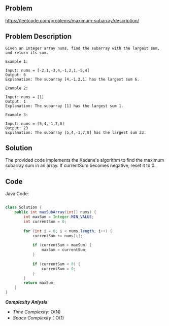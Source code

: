 ## Problem

https://leetcode.com/problems/maximum-subarray/description/

## Problem Description

```
Given an integer array nums, find the subarray with the largest sum, and return its sum.
```
```
Example 1:

Input: nums = [-2,1,-3,4,-1,2,1,-5,4]
Output: 6
Explanation: The subarray [4,-1,2,1] has the largest sum 6.

Example 2:

Input: nums = [1]
Output: 1
Explanation: The subarray [1] has the largest sum 1.

Example 3:

Input: nums = [5,4,-1,7,8]
Output: 23
Explanation: The subarray [5,4,-1,7,8] has the largest sum 23.
```

## Solution

The provided code implements the Kadane's algorithm to find the maximum subarray sum in an array.
If currentSum becomes negative, reset it to 0.


## Code

Java Code:
```java

class Solution {
    public int maxSubArray(int[] nums) {
        int maxSum = Integer.MIN_VALUE;
        int currentSum = 0;
        
        for (int i = 0; i < nums.length; i++) {
            currentSum += nums[i];
            
            if (currentSum > maxSum) {
                maxSum = currentSum;
            }
            
            if (currentSum < 0) {
                currentSum = 0;
            }
        }
        return maxSum;
    }
}

```

**_Complexity Anlysis_**

- _Time Complexity_: O(N)
- _Space Complexity_：O(1)
